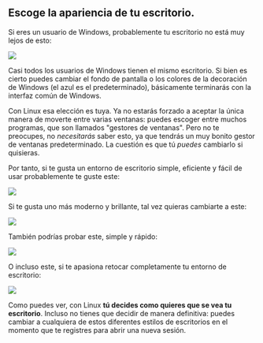 <?php require("../../entete.php"); ?> <?php require("../../base.php"); ?>

<div id="corps">

<h2>Escoge la apariencia de tu escritorio.</h2>

<p>Si eres un usuario de Windows, probablemente tu escritorio no está muy lejos de esto:</p>

<img src="Images/windows_vista.jpg" />

<p>Casi todos los usuarios de Windows tienen el mismo escritorio. Si bien es cierto puedes cambiar el fondo de pantalla o los colores de la decoración de Windows (el azul es el predeterminado), básicamente terminarás con la interfaz común de Windows.</p>

<p>Con Linux esa elección es tuya. Ya no estarás forzado a aceptar la única manera de moverte entre varias ventanas: puedes escoger entre muchos programas, que son llamados "gestores de ventanas". Pero no te preocupes, no <i>necesitarás</i> saber esto, ya que tendrás un muy bonito gestor de ventanas predeterminado. La cuestión es que tú <i>puedes</i> cambiarlo si quisieras.</p>

<p>Por tanto, si te gusta un entorno de escritorio simple, eficiente y fácil de usar probablemente te guste este:</p>

<img src="Images/ubuntu.jpg"/>

<p>Si te gusta uno más moderno y brillante, tal vez quieras cambiarte a este:</p>

<img src="Images/kde.png" />

<p>También podrías probar este, simple y rápido:</p>

<img src="Images/xfce.jpg" />

<p>O incluso este, si te apasiona retocar completamente tu entorno de escritorio:</p>

<img src="Images/wm.jpg" />

<p>Como puedes ver, con Linux <b>tú decides como quieres que se vea tu escritorio</b>. Incluso no tienes que decidir de manera definitiva: puedes cambiar a cualquiera de estos diferentes estilos de escritorios en el momento que te registres para abrir una nueva sesión.</p>



</div>


